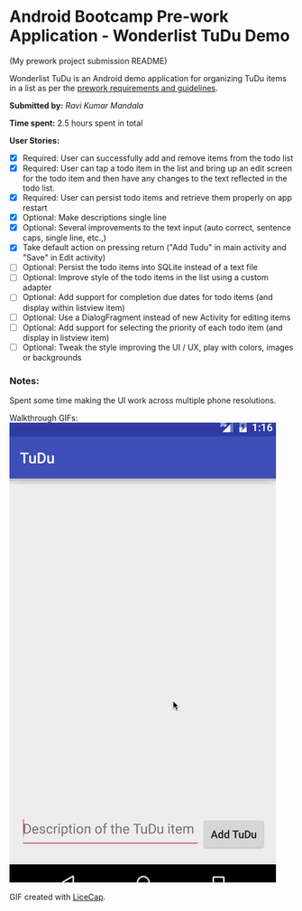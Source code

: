 # Android Bootcamp Pre-work Application - Wonderlist TuDu Demo

(My prework project submission README)

Wonderlist TuDu is an Android demo application for organizing TuDu items in a list as per the [prework requirements and guidelines](http://courses.codepath.com/snippets/intro_to_android/prework).

**Submitted by:** _Ravi Kumar Mandala_

**Time spent:** 2.5 hours spent in total

**User Stories:**
* [x] Required: User can successfully add and remove items from the todo list
* [x] Required: User can tap a todo item in the list and bring up an edit screen for the todo item and then have any changes to the text reflected in the todo list.
* [x] Required: User can persist todo items and retrieve them properly on app restart
* [x] Optional: Make descriptions single line
* [x] Optional: Several improvements to the text input (auto correct, sentence caps, single line, etc.,)
* [x] Take default action on pressing return ("Add Tudu" in main activity and "Save" in Edit activity)
* [ ] Optional: Persist the todo items into SQLite instead of a text file
* [ ] Optional: Improve style of the todo items in the list using a custom adapter
* [ ] Optional: Add support for completion due dates for todo items (and display within listview item)
* [ ] Optional: Use a DialogFragment instead of new Activity for editing items
* [ ] Optional: Add support for selecting the priority of each todo item (and display in listview item)
* [ ] Optional: Tweak the style improving the UI / UX, play with colors, images or backgrounds
 
### Notes:
Spent some time making the UI work across multiple phone resolutions.

Walkthrough GIFs:
![Video Walkthrough of basic user stories: ](app/src/main/res/drawable/anim_basic_tudu.gif)

GIF created with [LiceCap](http://www.cockos.com/licecap/).
